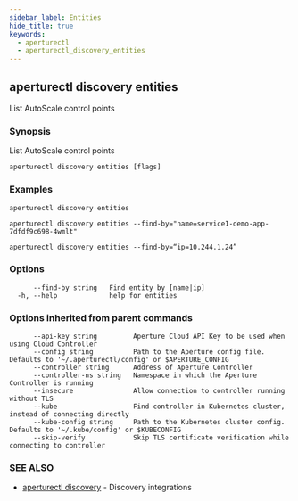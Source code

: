 ```yaml
---
sidebar_label: Entities
hide_title: true
keywords:
  - aperturectl
  - aperturectl_discovery_entities
---
```


<!-- markdownlint-disable -->

## aperturectl discovery entities

List AutoScale control points

### Synopsis

List AutoScale control points

```
aperturectl discovery entities [flags]
```

### Examples

```
aperturectl discovery entities

aperturectl discovery entities --find-by="name=service1-demo-app-7dfdf9c698-4wmlt"

aperturectl discovery entities --find-by=“ip=10.244.1.24”
```

### Options

```
      --find-by string   Find entity by [name|ip]
  -h, --help             help for entities
```

### Options inherited from parent commands

```
      --api-key string         Aperture Cloud API Key to be used when using Cloud Controller
      --config string          Path to the Aperture config file. Defaults to '~/.aperturectl/config' or $APERTURE_CONFIG
      --controller string      Address of Aperture Controller
      --controller-ns string   Namespace in which the Aperture Controller is running
      --insecure               Allow connection to controller running without TLS
      --kube                   Find controller in Kubernetes cluster, instead of connecting directly
      --kube-config string     Path to the Kubernetes cluster config. Defaults to '~/.kube/config' or $KUBECONFIG
      --skip-verify            Skip TLS certificate verification while connecting to controller
```

### SEE ALSO

- [aperturectl discovery](/reference/aperturectl/discovery/discovery.md) - Discovery integrations

